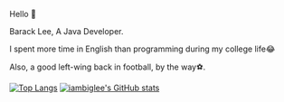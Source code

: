 Hello 🙂

Barack Lee, A Java Developer.

I spent more time in English than programming during my college life😂

Also, a good left-wing back in football, by the way⚽.

[![Top Langs](https://github-readme-stats.vercel.app/api/top-langs/?username=iambiglee&show_icons=true)](https://github.com/anuraghazra/github-readme-stats)
[![iambiglee's GitHub stats](https://github-readme-stats.vercel.app/api?username=iambiglee&show_icons=true)](https://github.com/anuraghazra/github-readme-stats)


